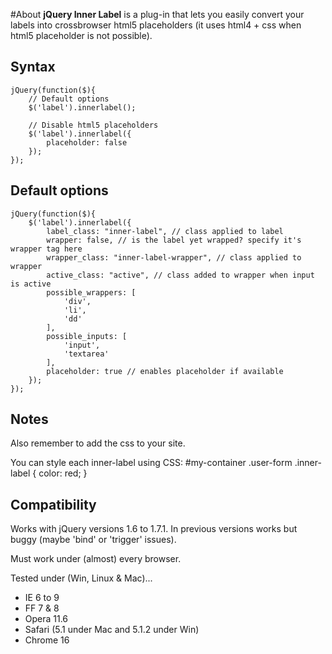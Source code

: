 #About
**jQuery Inner Label** is a plug-in that lets you easily convert your labels into crossbrowser html5 placeholders (it uses html4 + css when html5 placeholder is not possible).

## Syntax
```
jQuery(function($){
	// Default options
	$('label').innerlabel();
	
	// Disable html5 placeholders
	$('label').innerlabel({
		placeholder: false
	});
});
```
## Default options
```
jQuery(function($){
	$('label').innerlabel({
		label_class: "inner-label", // class applied to label
		wrapper: false, // is the label yet wrapped? specify it's wrapper tag here
		wrapper_class: "inner-label-wrapper", // class applied to wrapper
		active_class: "active", // class added to wrapper when input is active
		possible_wrappers: [
			'div',
			'li',
			'dd'
		],
		possible_inputs: [
			'input',
			'textarea'
		],
		placeholder: true // enables placeholder if available
	});
});
```

## Notes
Also remember to add the css to your site.

You can style each inner-label using CSS:
	#my-container .user-form .inner-label {
		color: red;
	}

## Compatibility

Works with jQuery versions 1.6 to 1.7.1. In previous versions works but buggy (maybe 'bind' or 'trigger' issues).

Must work under (almost) every browser. 

Tested under (Win, Linux & Mac)... 

* IE 6 to 9 
* FF 7 & 8 
* Opera 11.6
* Safari (5.1 under Mac and 5.1.2 under Win)
* Chrome 16